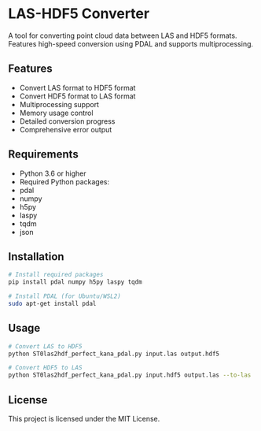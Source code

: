 # LAS-HDF5 Converter

A tool for converting point cloud data between LAS and HDF5 formats. Features high-speed conversion using PDAL and supports multiprocessing.

## Features

- Convert LAS format to HDF5 format
- Convert HDF5 format to LAS format
- Multiprocessing support
- Memory usage control
- Detailed conversion progress
- Comprehensive error output

## Requirements

- Python 3.6 or higher
- Required Python packages:
 - pdal
 - numpy
 - h5py
 - laspy
 - tqdm
 - json

## Installation
```bash
# Install required packages
pip install pdal numpy h5py laspy tqdm

# Install PDAL (for Ubuntu/WSL2)
sudo apt-get install pdal
```

## Usage
```bash
# Convert LAS to HDF5
python ST0las2hdf_perfect_kana_pdal.py input.las output.hdf5

# Convert HDF5 to LAS
python ST0las2hdf_perfect_kana_pdal.py input.hdf5 output.las --to-las
```

## License
This project is licensed under the MIT License.
